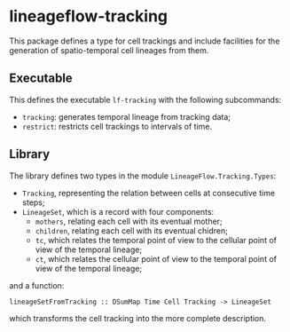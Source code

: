 # lineageflow-tracking

This package defines a type for cell trackings and include facilities for the
generation of spatio-temporal cell lineages from them.

## Executable

This defines the executable `lf-tracking` with the following subcommands:

- `tracking`: generates temporal lineage from tracking data;
- `restrict`: restricts cell trackings to intervals of time.

## Library

The library defines two types in the module `LineageFlow.Tracking.Types`:

- `Tracking`, representing the relation between cells at consecutive time steps;
- `LineageSet`, which is a record with four components:
    - `mothers`, relating each cell with its eventual mother;
    - `children`, relating each cell with its eventual chidren;
    - `tc`, which relates the temporal point of view to the cellular point of view of the temporal lineage;
    - `ct`, which relates the cellular point of view to the temporal point of view of the temporal lineage;

and a function:

```
lineageSetFromTracking :: DSumMap Time Cell Tracking -> LineageSet
```

which transforms the cell tracking into the more complete description.
